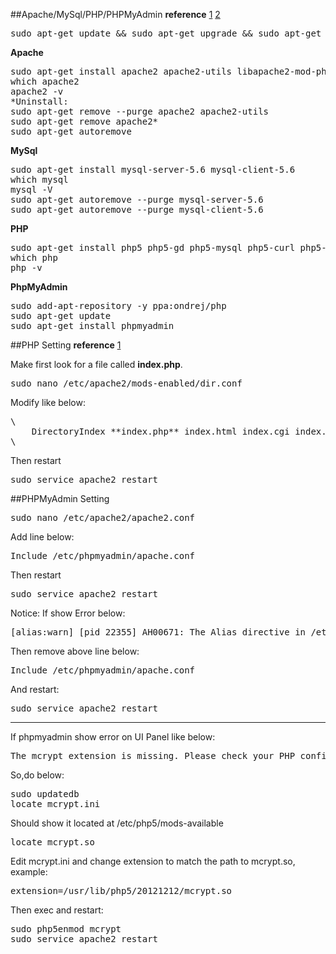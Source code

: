 ##Apache/MySql/PHP/PHPMyAdmin
**reference** [1](https://gregrickaby.com/2013/05/how-to-install-lamp-on-ubuntu/)
[2](https://www.digitalocean.com/community/tutorials/how-to-install-linux-apache-mysql-php-lamp-stack-on-ubuntu-14-04)

<pre>
sudo apt-get update && sudo apt-get upgrade && sudo apt-get dist-upgrade
</pre>


**Apache**

<pre>
sudo apt-get install apache2 apache2-utils libapache2-mod-php5
which apache2
apache2 -v
*Uninstall:
sudo apt-get remove --purge apache2 apache2-utils
sudo apt-get remove apache2*
sudo apt-get autoremove
</pre>

**MySql**
<pre>
sudo apt-get install mysql-server-5.6 mysql-client-5.6
which mysql
mysql -V
sudo apt-get autoremove --purge mysql-server-5.6
sudo apt-get autoremove --purge mysql-client-5.6
</pre>

**PHP**
<pre>
sudo apt-get install php5 php5-gd php5-mysql php5-curl php5-cli php5-cgi php5-dev php5-mcrypt
which php
php -v
</pre>

**PhpMyAdmin**
<pre>
sudo add-apt-repository -y ppa:ondrej/php
sudo apt-get update
sudo apt-get install phpmyadmin
</pre>

##PHP Setting
**reference** [1](https://www.digitalocean.com/community/tutorials/how-to-install-linux-apache-mysql-php-lamp-stack-on-ubuntu-14-04)

Make first look for a file called **index.php**. 

<pre>
sudo nano /etc/apache2/mods-enabled/dir.conf
</pre>

Modify like below:
<pre>
\<IfModule mod_dir.c>
    DirectoryIndex **index.php** index.html index.cgi index.pl index.xhtml index.htm
\</IfModule>
</pre>

Then restart
<pre>
sudo service apache2 restart
</pre>

##PHPMyAdmin Setting

<pre>
sudo nano /etc/apache2/apache2.conf
</pre>

Add line below:
<pre>
Include /etc/phpmyadmin/apache.conf
</pre>

Then restart
<pre>
sudo service apache2 restart
</pre>

Notice:
If show Error below:
<pre>
[alias:warn] [pid 22355] AH00671: The Alias directive in /etc/phpmyadmin/apache.conf at line 3 will probably never match because it overlaps an earlier Alias.
</pre>

Then remove above line below:
<pre>
Include /etc/phpmyadmin/apache.conf
</pre>

And restart:
<pre>
sudo service apache2 restart
</pre>

---
If phpmyadmin show error on UI Panel like below:
<pre>
The mcrypt extension is missing. Please check your PHP configuration.
</pre>

So,do below:
<pre>
sudo updatedb 
locate mcrypt.ini
</pre>
Should show it located at /etc/php5/mods-available
<pre>
locate mcrypt.so
</pre>
Edit mcrypt.ini and change extension to match the path to mcrypt.so, example:
<pre>
extension=/usr/lib/php5/20121212/mcrypt.so
</pre>
Then exec and restart:
<pre>
sudo php5enmod mcrypt
sudo service apache2 restart 
</pre>











